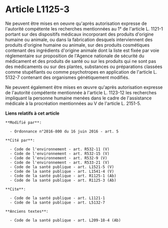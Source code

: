 # Article L1125-3

Ne peuvent être mises en oeuvre qu'après autorisation expresse de l'autorité compétente les recherches mentionnées au 1° de
l'article L. 1121-1 portant sur des dispositifs médicaux incorporant des produits d'origine humaine ou animale, ou dans la
fabrication desquels interviennent des produits d'origine humaine ou animale, sur des produits cosmétiques contenant des
ingrédients d'origine animale dont la liste est fixée par voie réglementaire sur proposition de l'Agence nationale de
sécurité du médicament et des produits de santé ou sur les produits qui ne sont pas des médicaments ou sur des plantes,
substances ou préparations classées comme stupéfiants ou comme psychotropes en application de l'article L. 5132-7 contenant
des organismes génétiquement modifiés. 

Ne peuvent également être mises en œuvre qu'après autorisation expresse de l'autorité compétente mentionnée à l'article L.
1123-12 les recherches impliquant la personne humaine menées dans le cadre de l'assistance médicale à la procréation
mentionnées au V de l'article L. 2151-5.

**Liens relatifs à cet article**

	**Modifié par**:

	  - Ordonnance n°2016-800 du 16 juin 2016 - art. 5

	**Cité par**:

	  - Code de l'environnement - art. R532-11 (V)
	  - Code de l'environnement - art. R532-15 (V)
	  - Code de l'environnement - art. R532-9 (V)
	  - Code de l'environnement - art. R533-21 (V)
	  - Code de la santé publique - art. L1521-5 (V)
	  - Code de la santé publique - art. L1541-4 (V)
	  - Code de la santé publique - art. R1125-1 (Ab)
	  - Code de la santé publique - art. R1125-3 (Ab)

	**Cite**:

	  - Code de la santé publique - art. L1121-1
	  - Code de la santé publique - art. L5132-7

	**Anciens textes**:

	  - Code de la santé publique - art. L209-18-4 (Ab)
